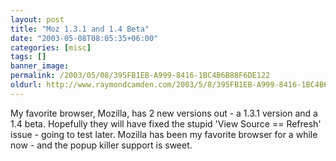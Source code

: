 ```yaml
---
layout: post
title: "Moz 1.3.1 and 1.4 Beta"
date: "2003-05-08T08:05:35+06:00"
categories: [misc]
tags: []
banner_image: 
permalink: /2003/05/08/395FB1EB-A999-8416-1BC4B6B88F6DE122
oldurl: http://www.raymondcamden.com/2003/5/8/395FB1EB-A999-8416-1BC4B6B88F6DE122
---
```


My favorite browser, Mozilla, has 2 new versions out - a 1.3.1 version and a 1.4 beta. Hopefully they will have fixed the stupid 'View Source == Refresh' issue - going to test later. Mozilla has been my favorite browser for a while now - and the popup killer support is sweet.